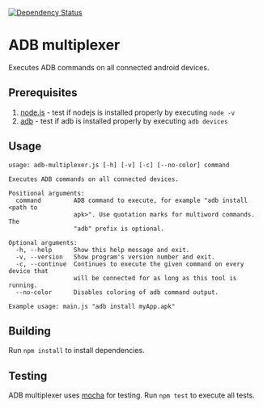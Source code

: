 [![Dependency Status](https://gemnasium.com/cemrich/adb-multiplexer.svg)](https://gemnasium.com/cemrich/adb-multiplexer)

# ADB multiplexer
Executes ADB commands on all connected android devices.

## Prerequisites
1. [node.js](https://nodejs.org/) - test if nodejs is installed properly by executing ```node -v```
1. [adb](https://developer.android.com/sdk/installing/index.html?pkg=tools) - test if adb is installed properly by executing ```adb devices```

## Usage
```
usage: adb-multiplexer.js [-h] [-v] [-c] [--no-color] command

Executes ADB commands on all connected devices.

Positional arguments:
  command         ADB command to execute, for example "adb install <path to
                  apk>". Use quotation marks for multiword commands. The
                  "adb" prefix is optional.

Optional arguments:
  -h, --help      Show this help message and exit.
  -v, --version   Show program's version number and exit.
  -c, --continue  Continues to execute the given command on every device that
                  will be connected for as long as this tool is running.
  --no-color      Disables coloring of adb command output.

Example usage: main.js "adb install myApp.apk"
```

## Building
Run ```npm install``` to install dependencies.

## Testing
ADB multiplexer uses [mocha](https://mochajs.org/) for testing. Run ```npm test``` to execute all tests.
